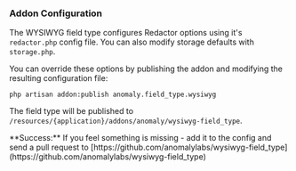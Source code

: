 ### Addon Configuration

The WYSIWYG field type configures Redactor options using it's `redactor.php` config file. You can also modify storage defaults with `storage.php`.

You can override these options by publishing the addon and modifying the resulting configuration file:

    php artisan addon:publish anomaly.field_type.wysiwyg

The field type will be published to `/resources/{application}/addons/anomaly/wysiwyg-field_type`.

<div class="alert alert-success">**Success:** If you feel something is missing - add it to the config and send a pull request to [https://github.com/anomalylabs/wysiwyg-field_type](https://github.com/anomalylabs/wysiwyg-field_type)</div>
